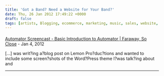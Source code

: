 ```yaml
---
title: 'Got a Band? Need a Website for Your Band?'
date: Thu, 26 Jan 2012 17:49:22 +0000
draft: false
tags: [artists, Blogging, ecommerce, marketing, music, sales, website, wordpress, WordPress]
---
```



#### 
[Automator Screencast - Basic Introduction to Automator | Faraway, So Close](http://www.chrisenns.com/2012/01/26/automator-101-screencast/ "") - <time datetime="2012-01-26 12:00:39">Jan 4, 2012</time>

\[...\] was writ?ing a?blog post on Lemon Pro?duc?tions and wanted to include some screen?shots of the Word?Press theme I?was talk?ing about and
<hr />
